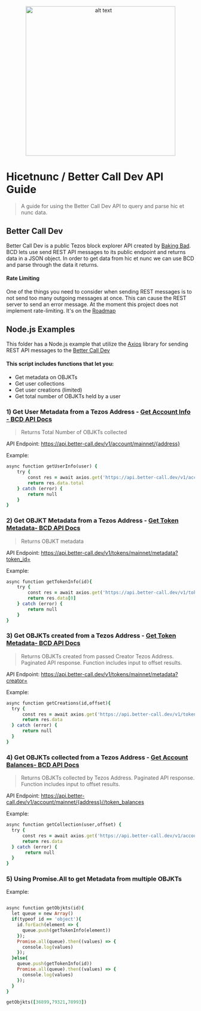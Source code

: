 
<p style="margin-top:50px" align="center">
<img src="https://better-call.dev/img/logo_og.png" alt="alt text" width="400">
</p>

# Hicetnunc / Better Call Dev API Guide
> A guide for using the Better Call Dev API to query and parse hic et nunc data.

## Better Call Dev

Better Call Dev is a public Tezos block explorer API created by [Baking Bad](https://twitter.com/TezosBakingBad). BCD lets use send REST API messages to its public endpoint and returns data in a JSON object. In order to get data from hic et nunc we can use BCD and parse through the data it returns.

#### Rate Limiting 

One of the things you need to consider when sending REST messages is to not send too many outgoing messages at once. This can cause the REST server to send an error message. At the moment this project does not implement rate-limiting. It's on the [Roadmap](/#roadmap)

## Node.js Examples
This folder has a Node.js example that utilize the [Axios](https://www.npmjs.com/package/axios) library for sending REST API messages to the [Better Call Dev](http://better-call.dev/docs) 

#### This script includes functions that let you:

- Get metadata on OBJKTs 
- Get user collections
- Get user creations (limited)
- Get total number of OBJKTs held by a user

### 1) Get User Metadata from a Tezos Address - [Get Account Info - BCD API Docs ](https://better-call.dev/docs#operation/get-account-info)
> Returns Total Number of OBJKTs collected

API Endpoint: https://api.better-call.dev/v1/account/mainnet/{address}

Example:

```ruby
async function getUserInfo(user) {
    try {
        const res = await axios.get('https://api.better-call.dev/v1/account/mainnet/' + user + '/token_balances')
        return res.data.total
    } catch (error) {
        return null
    }
}
```

### 2) Get OBJKT Metadata from a Tezos Address - [Get Token Metadata- BCD API Docs ](https://better-call.dev/docs#operation/list-token-metadata)
> Returns OBJKT metadata

API Endpoint: https://api.better-call.dev/v1/tokens/mainnet/metadata?token_id=

Example:

```ruby
async function getTokenInfo(id){
    try {
        const res = await axios.get('https://api.better-call.dev/v1/tokens/mainnet/metadata?token_id=' + id.toString())
        return res.data[0]
    } catch (error) {
        return null
    }
}
```

### 3) Get OBJKTs created from a Tezos Address - [Get Token Metadata- BCD API Docs ](https://better-call.dev/docs#operation/list-token-metadata)
> Returns OBJKTs created from passed Creator Tezos Address. Paginated API response. Function includes input to offset results.

API Endpoint: https://api.better-call.dev/v1/tokens/mainnet/metadata?creator=

Example:

```ruby
async function getCreations(id,offset){
  try {
      const res = await axios.get('https://api.better-call.dev/v1/tokens/mainnet/metadata?creator=' + id + '&size=10&offset='+offset)
      return res.data
  } catch (error) {
      return null
  }
}
```


### 4) Get OBJKTs collected from a Tezos Address - [Get Account Balances- BCD API Docs ](https://better-call.dev/docs#operation/get-account-token-balances)
> Returns OBJKTs collected by Tezos Address. Paginated API response. Function includes input to offset results.

API Endpoint: https://api.better-call.dev/v1/account/mainnet/{address}//token_balances

Example:

```ruby
async function getCollection(user,offset) { 
  try {
      const res = await axios.get('https://api.better-call.dev/v1/account/mainnet/' + user + '/token_balances?size=10&offset=' + offset)
      return res.data
  } catch (error) {
       return null
  }
}

```

### 5) Using Promise.All to get Metadata from multiple OBJKTs

Example:

```ruby

async function getObjkts(id){
  let queue = new Array()
  if(typeof id == 'object'){
    id.forEach(element => {
      queue.push(getTokenInfo(element))
    });
    Promise.all(queue).then((values) => {
      console.log(values)
    });
  }else{
    queue.push(getTokenInfo(id))
    Promise.all(queue).then((values) => {
      console.log(values)
    });
  }
}

getObjkts([36899,79321,78993])

```







